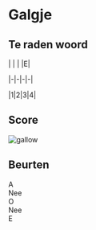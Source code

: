 # Galgje

## Te raden woord

| | | |E|

|-|-|-|-|

|1|2|3|4|

## Score
![gallow](./images/3.png)

## Beurten 

A  
Nee  
O  
Nee  
E  